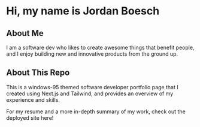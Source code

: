 # Hi, my name is Jordan Boesch


## About Me
I am a software dev who likes to create awesome things that benefit people, and I enjoy building new and innovative products from the ground up. 

## About This Repo
This is a windows-95 themed software developer portfolio page that I created using Next.js and Tailwind, and provides an overview of my experience and skills.

For my resume and a more in-depth summary of my work, check out the deployed site here!